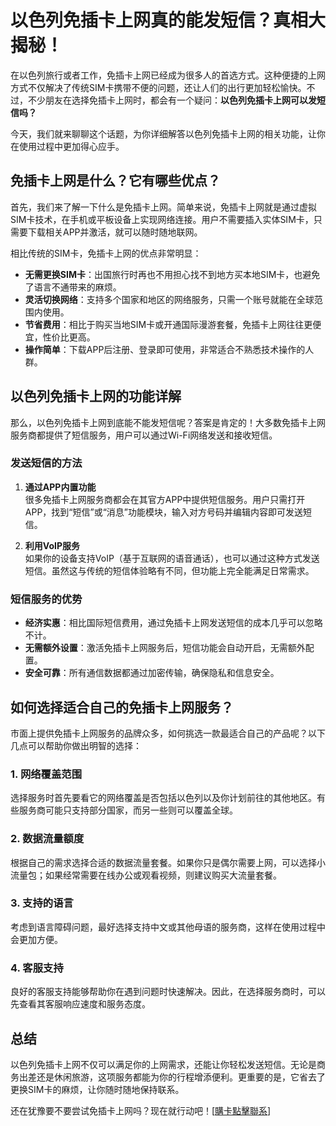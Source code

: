 # 以色列免插卡上网真的能发短信？真相大揭秘！

在以色列旅行或者工作，免插卡上网已经成为很多人的首选方式。这种便捷的上网方式不仅解决了传统SIM卡携带不便的问题，还让人们的出行更加轻松愉快。不过，不少朋友在选择免插卡上网时，都会有一个疑问：**以色列免插卡上网可以发短信吗？**

今天，我们就来聊聊这个话题，为你详细解答以色列免插卡上网的相关功能，让你在使用过程中更加得心应手。

## 免插卡上网是什么？它有哪些优点？

首先，我们来了解一下什么是免插卡上网。简单来说，免插卡上网就是通过虚拟SIM卡技术，在手机或平板设备上实现网络连接。用户不需要插入实体SIM卡，只需要下载相关APP并激活，就可以随时随地联网。

相比传统的SIM卡，免插卡上网的优点非常明显：
- **无需更换SIM卡**：出国旅行时再也不用担心找不到地方买本地SIM卡，也避免了语言不通带来的麻烦。
- **灵活切换网络**：支持多个国家和地区的网络服务，只需一个账号就能在全球范围内使用。
- **节省费用**：相比于购买当地SIM卡或开通国际漫游套餐，免插卡上网往往更便宜，性价比更高。
- **操作简单**：下载APP后注册、登录即可使用，非常适合不熟悉技术操作的人群。

## 以色列免插卡上网的功能详解

那么，以色列免插卡上网到底能不能发短信呢？答案是肯定的！大多数免插卡上网服务商都提供了短信服务，用户可以通过Wi-Fi网络发送和接收短信。

### 发送短信的方法

1. **通过APP内置功能**  
   很多免插卡上网服务商都会在其官方APP中提供短信服务。用户只需打开APP，找到“短信”或“消息”功能模块，输入对方号码并编辑内容即可发送短信。

2. **利用VoIP服务**  
   如果你的设备支持VoIP（基于互联网的语音通话），也可以通过这种方式发送短信。虽然这与传统的短信体验略有不同，但功能上完全能满足日常需求。

### 短信服务的优势

- **经济实惠**：相比国际短信费用，通过免插卡上网发送短信的成本几乎可以忽略不计。
- **无需额外设置**：激活免插卡上网服务后，短信功能会自动开启，无需额外配置。
- **安全可靠**：所有通信数据都通过加密传输，确保隐私和信息安全。

## 如何选择适合自己的免插卡上网服务？

市面上提供免插卡上网服务的品牌众多，如何挑选一款最适合自己的产品呢？以下几点可以帮助你做出明智的选择：

### 1. 网络覆盖范围
选择服务时首先要看它的网络覆盖是否包括以色列以及你计划前往的其他地区。有些服务商可能只支持部分国家，而另一些则可以覆盖全球。

### 2. 数据流量额度
根据自己的需求选择合适的数据流量套餐。如果你只是偶尔需要上网，可以选择小流量包；如果经常需要在线办公或观看视频，则建议购买大流量套餐。

### 3. 支持的语言
考虑到语言障碍问题，最好选择支持中文或其他母语的服务商，这样在使用过程中会更加方便。

### 4. 客服支持
良好的客服支持能够帮助你在遇到问题时快速解决。因此，在选择服务商时，可以先查看其客服响应速度和服务态度。

## 总结

以色列免插卡上网不仅可以满足你的上网需求，还能让你轻松发送短信。无论是商务出差还是休闲旅游，这项服务都能为你的行程增添便利。更重要的是，它省去了更换SIM卡的麻烦，让你随时随地保持联系。

还在犹豫要不要尝试免插卡上网吗？现在就行动吧！[[購卡點擊聯系](https://t.me/s/esim1088)]